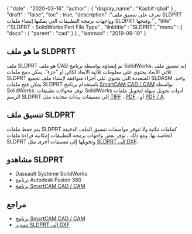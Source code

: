 {
  "date" : "2020-03-16",
  "author" : {
    "display_name" : "Kashif Iqbal"
} ,
  "draft" : "false",
  "toc" : true,
  "description" :"تعرف على تنسيق ملف SLDPRT وواجهات برمجة التطبيقات التي يمكنها إنشاء ملفات SLDPRT وفتحها." ,
  "title" :"SLDPRT - SolidWorks Part File Type" ,
  "linktitle" : "SLDPRT",
  "menu" : {
    "docs" : {
      "parent" : "cad"
}
} ,
  "lastmod" : "2019-09-10"
}

## ما هو ملف SLDPRT؟

ملف SLDPRT هو ملف CAD تم إنشاؤه بواسطة برنامج SolidWorks. إنه تنسيق ملف ثلاثي الأبعاد يحتوي على معلومات ثلاثية الأبعاد لكائن أو "جزء". يمكن دمج ملفات SLDPRT المتعددة التي تحتوي على أجزاء متوافقة لإنشاء ملف تجميع SLDASM واحد. يمكن فتح ملفات SLDPRT باستخدام برنامج [SmartCAM CAD / CAM](https://www.solidworks.com/partner-product/smartcam-cadcam-software) بواسطة SolidWorks. توفر محولات تطبيقات SolidWorks أدوات تحويل سهلة لتحويل ملفات الرسم SLDPRT إلى تنسيقات بيانات محايدة مثل [TIFF](/ar/image/tiff/) ، [PDF](/ar/pdf/) ، أو [PDF / A](/ar/pdf/a/).

## تنسيق ملف SLDPRT

يتم حفظ ملفات SLDPRT كملفات ثنائية ولا تتوفر مواصفات تنسيق الملف الدقيقة الخاصة بها. ومع ذلك ، توفر بعض واجهات برمجة التطبيقات إمكانية قراءة ملفات SLDPRT وتحويلها إلى تنسيقات أخرى مثل [SLDPRT إلى DXF](https://github.com/GitHubVents/ExportSLDPRTToDXF).

## مشاهدو SLDPRT

* Dassault Systeme SolidWorks
* برنامج Autodesk Fusion 360
* [برنامج SmartCAM CAD / CAM](https://www.solidworks.com/partner-product/smartcam-cadcam-software)

## مراجع ##

* [برنامج SmartCAM CAD / CAM](https://www.solidworks.com/partner-product/smartcam-cadcam-software)
* [تصدير SLDPRT إلى DXF](https://github.com/GitHubVents/ExportSLDPRTToDXF)

